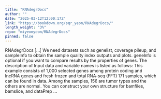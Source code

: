 ```yaml
---
title: "RNAdegrDocs"
author: ""
date: "2025-03-12T12:00:17Z"
link: "https://bookdown.org/sqr_yeon/RNAdegrDocs/"
length_weight: "3%"
repo: "miyeonyeon/RNAdegrDocs"
pinned: false
---
```


RNAdegrDocs [...] We need datasets such as genelist, coverage pileup, and sampleInfo to obtain the sample quality index outputs and plots.
geneInfo is optional if you want to compare results by the properties of genes. The description of Input data and variable names is listed as follows: This example consists of 1,000 selected genes among protein coding and lncRNA genes and fresh frozen and total RNA-seq (FFT) 171 samples, which can be found in data.
Among the samples, 156 are tumor types and the others are normal.
You can construct your own structure for bamfiles, bamslice, and dataPrep ...
